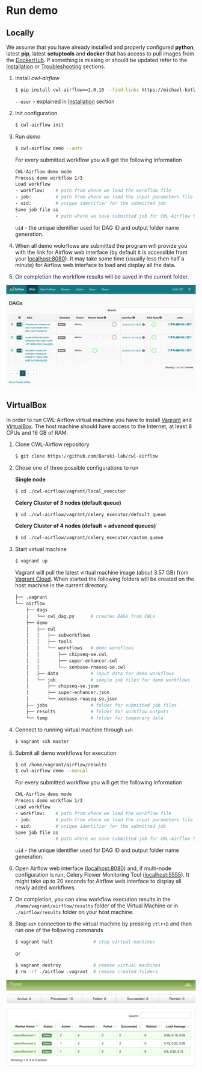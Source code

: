 # Run demo

## Locally

We assume that you have already installed and properly configured **python**, latest **pip**, latest **setuptools**
and **docker** that has access to pull images from the [DockerHub](https://hub.docker.com/). If something is missing or should be updated refer to the [Installation](./installation.md) or [Troubleshooting](./troubleshooting.md) sections.

1. Install *cwl-airflow*
    ```sh
    $ pip install cwl-airflow==1.0.16 --find-links https://michael-kotliar.github.io/cwl-airflow-wheels/ # --user
    ```
    `--user` - explained in [Installation](./installation.md) section

2. Init configuration
    ```sh
    $ cwl-airflow init
    ```

3. Run *demo*
    ```sh
    $ cwl-airflow demo --auto
    ```
    
    For every submitted workflow you will get the following information
    
    ```bash
    CWL-Airflow demo mode
    Process demo workflow 1/3
    Load workflow
    - workflow:    # path from where we load the workflow file
    - job:         # path from where we load the input parameters file
    - uid:         # unique identifier for the submitted job
    Save job file as
    -              # path where we save submitted job for CWL-Airflow to run
    ```
    
    `uid` - the unique identifier used for DAG ID and output folder name generation.

4. When all demo wokrflows are submitted the program will provide you with the link for Airflow web interface (by default it is accessible from your [localhost:8080](http://127.0.0.1:8080/admin/)).
It may take some time (usually less then half a minute) for Airflow web interface to load and display all the data.

5. On completion the workflow results will be saved in the current folder.

![Airflow web interface](../images/screen.png)

## VirtualBox

In order to run CWL-Airflow virtual machine you have to install [Vagrant](https://www.vagrantup.com/downloads.html) and [VirtualBox](https://www.virtualbox.org/wiki/Downloads). The host machine should have access to the Internet, at least 8 CPUs and 16 GB of RAM.

1. Clone CWL-Airflow repository
    ```bash
    $ git clone https://github.com/Barski-lab/cwl-airflow
    ```

2. Chose one of three possible configurations to run

   **Single node**
   ```bash
   $ cd ./cwl-airflow/vagrant/local_executor
   ```
   **Celery Cluster of 3 nodes (default queue)**
   ```bash
   $ cd ./cwl-airflow/vagrant/celery_executor/default_queue
   ```
   **Celery Cluster of 4 nodes (default + advanced queues)**
   ```bash
   $ cd ./cwl-airflow/vagrant/celery_executor/custom_queue
   ```

3. Start virtual machine
    ```bash
    $ vagrant up
    ```
    Vagrant will pull the latest virtual machine image (about 3.57 GB) from [Vagrant Cloud](https://app.vagrantup.com/michael_kotliar/boxes/cwl-airflow). When started the following folders will be created on the host machine in the current directory.
    ```bash
    ├── .vagrant
    └── airflow
        ├── dags
        │   └── cwl_dag.py      # creates DAGs from CWLs
        ├── demo
        │   ├── cwl
        │   │   ├── subworkflows
        │   │   ├── tools
        │   │   └── workflows   # demo workflows
        │   │       ├── chipseq-se.cwl
        │   │       ├── super-enhancer.cwl
        │   │       └── xenbase-rnaseq-se.cwl
        │   ├── data            # input data for demo workflows
        │   └── job             # sample job files for demo workflows
        │       ├── chipseq-se.json
        │       ├── super-enhancer.json
        │       └── xenbase-rnaseq-se.json
        ├── jobs                # folder for submitted job files
        ├── results             # folder for workflow outputs
        └── temp                # folder for temporary data

    ```

4. Connect to running virtual machine through `ssh`
    ```sh
    $ vagrant ssh master
    ```

5. Submit all demo workflows for execution
    ```sh
    $ cd /home/vagrant/airflow/results
    $ cwl-airflow demo --manual
    ```

    For every submitted workflow you will get the following information

    ```bash
    CWL-Airflow demo mode
    Process demo workflow 1/3
    Load workflow
    - workflow:    # path from where we load the workflow file
    - job:         # path from where we load the input parameters file
    - uid:         # unique identifier for the submitted job
    Save job file as
    -              # path where we save submitted job for CWL-Airflow to run
    ```

    `uid` - the unique identifier used for DAG ID and output folder name generation.

6. Open Airflow web interface ([localhost:8080](http://127.0.0.1:8080/admin/)) and, if multi-node configuration is run, Celery Flower Monitoring Tool ([localhost:5555](http://127.0.0.1:5555)). It might take up to 20 seconds for Airflow web interface to display all newly added workflows.

7. On completion, you can view workflow execution results in the `/home/vagrant/airflow/results` folder of the Virtual Machine or in `./airflow/results` folder on your host machine.

8. Stop `ssh` connection to the virtual machine by pressing  `ctlr+D` and then run one of the following commands
   ```sh
   $ vagrant halt               # stop virtual machines
   ```
   or
   ```bash
   $ vagrant destroy            # remove virtual machines
   $ rm -rf ./airflow .vagrant  # remove created folders
   ```

![Dashboard of the Celery monitoring tool Flower](../images/flower.png)